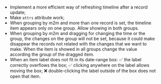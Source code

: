 - Implement a more efficient way of refreshing timeline after a record
  update;
- Make `attrs` attribute work;
- When grouping by m2m and more than one record is set, the timeline
  item appears only on one group. Allow showing in both groups.
- When grouping by m2m and dragging for changing the time or the group,
  the changes on the group will not be set, because it could make
  disappear the records not related with the changes that we want to
  make. When the item is showed in all groups change the value according
  the group of the dragged item.
- When an item label does not fit in its date-range box: ✅ the label
  correctly overflows the box; ✅ clicking anywhere on the label allows
  moving the box; ❌ double-clicking the label outside of the box does
  not open that item.
